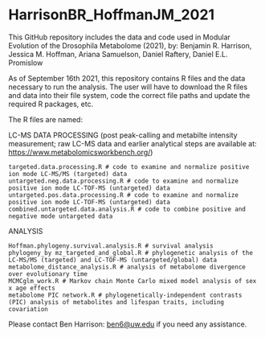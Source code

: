 # HarrisonBR_HoffmanJM_2021
This GitHub repository includes the data and code used in Modular Evolution of the Drosophila Metabolome (2021), by: Benjamin R. Harrison, Jessica M. Hoffman, Ariana Samuelson, Daniel Raftery, Daniel E.L. Promislow 

As of September 16th 2021, this repository contains R files and the data necessary to run the analysis.  The user will have to download the R files and data into their file system, code the correct file paths and update the required R packages, etc.  

The R files are named:

LC-MS DATA PROCESSING (post peak-calling and metabilte intensity measurement; raw LC-MS data and earlier analytical steps are available at: https://www.metabolomicsworkbench.org/)

    targeted.data.processing.R # code to examine and normalize positive ion mode LC-MS/MS (targeted) data
    untargeted.neg.data.processing.R # code to examine and normalize positive ion mode LC-TOF-MS (untargeted) data
    untargeted.pos.data.processing.R # code to examine and normalize positive ion mode LC-TOF-MS (untargeted) data
    combined.untargeted.data.analysis.R # code to combine positive and negative mode untargeted data

ANALYSIS

    Hoffman.phylogeny.survival.analysis.R # survival analysis
    phylogeny_by mz_targeted_and_global.R # phylogenetic analysis of the LC-MS/MS (targeted) and LC-TOF-MS (untargeted/global) data
    metabolome_distance_analysis.R # analysis of metabolome divergence over evolutionary time
    MCMCglm_work.R # Markov chain Monte Carlo mixed model analysis of sex x age effects
    metabolome PIC network.R # phylogenetically-independent contrasts (PIC) analysis of metabolites and lifespan traits, including covariation


Please contact Ben Harrison: ben6@uw.edu if you need any assistance.
